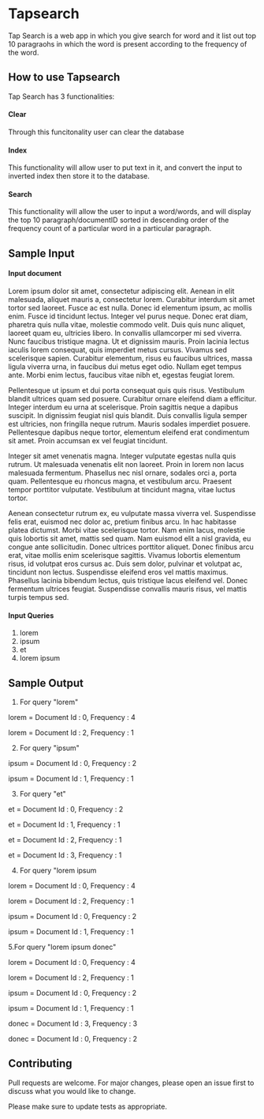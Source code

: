# Tapsearch

Tap Search is a web app in which you give search for word and it list out top 10 paragraohs in which the word is present according to the frequency of the word.

## How to use Tapsearch

Tap Search has 3 functionalities:

#### Clear

Through this funcitonality user can clear the database

#### Index

This functionality will allow user to put text in it, and convert the input to inverted index then store it to the database.

#### Search

This functionality will allow the user to input a word/words, and will display the top 10 paragraph/documentID sorted in descending order of the frequency count of a particular word in a particular paragraph.    

## 

## Sample Input 

#### Input document

Lorem ipsum dolor sit amet, consectetur adipiscing elit. Aenean in elit malesuada, aliquet mauris a, consectetur lorem. Curabitur interdum sit amet tortor sed laoreet. Fusce ac est nulla. Donec id elementum ipsum, ac mollis enim. Fusce id tincidunt lectus. Integer vel purus neque. Donec erat diam, pharetra quis nulla vitae, molestie commodo velit. Duis quis nunc aliquet, laoreet quam eu, ultricies libero. In convallis ullamcorper mi sed viverra. Nunc faucibus tristique magna. Ut et dignissim mauris. Proin lacinia lectus iaculis lorem consequat, quis imperdiet metus cursus. Vivamus sed scelerisque sapien. Curabitur elementum, risus eu faucibus ultrices, massa ligula viverra urna, in faucibus dui metus eget odio. Nullam eget tempus ante. Morbi enim lectus, faucibus vitae nibh et, egestas feugiat lorem.

Pellentesque ut ipsum et dui porta consequat quis quis risus. Vestibulum blandit ultrices quam sed posuere. Curabitur ornare eleifend diam a efficitur. Integer interdum eu urna at scelerisque. Proin sagittis neque a dapibus suscipit. In dignissim feugiat nisl quis blandit. Duis convallis ligula semper est ultricies, non fringilla neque rutrum. Mauris sodales imperdiet posuere. Pellentesque dapibus neque tortor, elementum eleifend erat condimentum sit amet. Proin accumsan ex vel feugiat tincidunt.

Integer sit amet venenatis magna. Integer vulputate egestas nulla quis rutrum. Ut malesuada venenatis elit non laoreet. Proin in lorem non lacus malesuada fermentum. Phasellus nec nisl ornare, sodales orci a, porta quam. Pellentesque eu rhoncus magna, et vestibulum arcu. Praesent tempor porttitor vulputate. Vestibulum at tincidunt magna, vitae luctus tortor.

Aenean consectetur rutrum ex, eu vulputate massa viverra vel. Suspendisse felis erat, euismod nec dolor ac, pretium finibus arcu. In hac habitasse platea dictumst. Morbi vitae scelerisque tortor. Nam enim lacus, molestie quis lobortis sit amet, mattis sed quam. Nam euismod elit a nisl gravida, eu congue ante sollicitudin. Donec ultrices porttitor aliquet. Donec finibus arcu erat, vitae mollis enim scelerisque sagittis. Vivamus lobortis elementum risus, id volutpat eros cursus ac. Duis sem dolor, pulvinar et volutpat ac, tincidunt non lectus. Suspendisse eleifend eros vel mattis maximus. Phasellus lacinia bibendum lectus, quis tristique lacus eleifend vel. Donec fermentum ultrices feugiat. Suspendisse convallis mauris risus, vel mattis turpis tempus sed.

#### Input Queries

1. lorem
2. ipsum
3. et
4. lorem ipsum

## Sample Output

1. For query "lorem" 

lorem = Document Id : 0, Frequency : 4

lorem = Document Id : 2, Frequency : 1

2. For query "ipsum"

ipsum = Document Id : 0, Frequency : 2

ipsum = Document Id : 1, Frequency : 1

3. For query "et"

et = Document Id : 0, Frequency : 2

et = Document Id : 1, Frequency : 1

et = Document Id : 2, Frequency : 1

et = Document Id : 3, Frequency : 1

4. For query "lorem ipsum

lorem = Document Id : 0, Frequency : 4

lorem = Document Id : 2, Frequency : 1

ipsum = Document Id : 0, Frequency : 2

ipsum = Document Id : 1, Frequency : 1

5.For query "lorem ipsum donec"

lorem = Document Id : 0, Frequency : 4

lorem = Document Id : 2, Frequency : 1

ipsum = Document Id : 0, Frequency : 2

ipsum = Document Id : 1, Frequency : 1

donec = Document Id : 3, Frequency : 3

donec = Document Id : 0, Frequency : 2

## Contributing
Pull requests are welcome. For major changes, please open an issue first to discuss what you would like to change.

Please make sure to update tests as appropriate.
